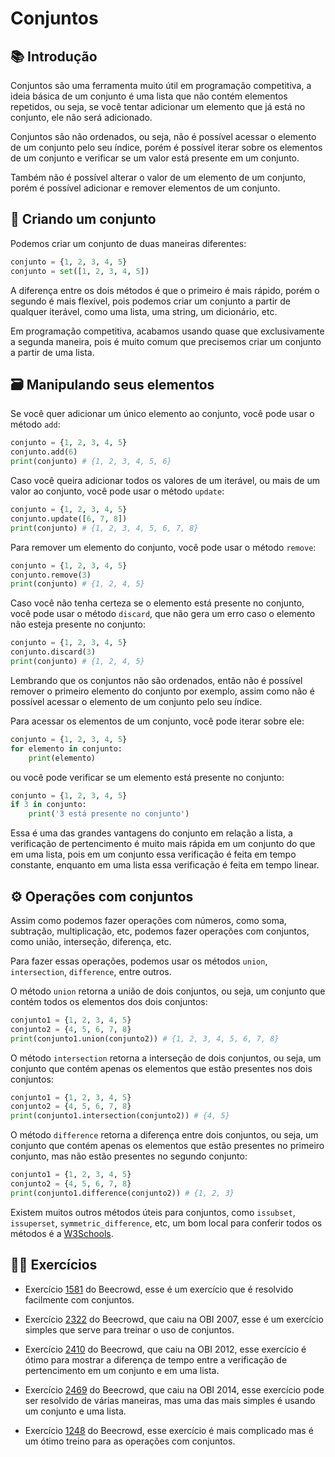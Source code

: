 # Conjuntos

## 📚 Introdução

Conjuntos são uma ferramenta muito útil em programação competitiva, a ideia básica de um conjunto é uma lista que não contém elementos repetidos, ou seja, se você tentar adicionar um elemento que já está no conjunto, ele não será adicionado.

Conjuntos são não ordenados, ou seja, não é possível acessar o elemento de um conjunto pelo seu índice, porém é possível iterar sobre os elementos de um conjunto e verificar se um valor está presente em um conjunto.

Também não é possível alterar o valor de um elemento de um conjunto, porém é possível adicionar e remover elementos de um conjunto.

## 🔨 Criando um conjunto

Podemos criar um conjunto de duas maneiras diferentes:

```py
conjunto = {1, 2, 3, 4, 5}
conjunto = set([1, 2, 3, 4, 5])
```

A diferença entre os dois métodos é que o primeiro é mais rápido, porém o segundo é mais flexível, pois podemos criar um conjunto a partir de qualquer iterável, como uma lista, uma string, um dicionário, etc.

Em programação competitiva, acabamos usando quase que exclusivamente a segunda maneira, pois é muito comum que precisemos criar um conjunto a partir de uma lista.

## 🗃️ Manipulando seus elementos

Se você quer adicionar um único elemento ao conjunto, você pode usar o método `add`:

```py
conjunto = {1, 2, 3, 4, 5}
conjunto.add(6)
print(conjunto) # {1, 2, 3, 4, 5, 6}
```

Caso você queira adicionar todos os valores de um iterável, ou mais de um valor ao conjunto, você pode usar o método `update`:

```py
conjunto = {1, 2, 3, 4, 5}
conjunto.update([6, 7, 8])
print(conjunto) # {1, 2, 3, 4, 5, 6, 7, 8}
```

Para remover um elemento do conjunto, você pode usar o método `remove`:

```py
conjunto = {1, 2, 3, 4, 5}
conjunto.remove(3)
print(conjunto) # {1, 2, 4, 5}
```

Caso você não tenha certeza se o elemento está presente no conjunto, você pode usar o método `discard`, que não gera um erro caso o elemento não esteja presente no conjunto:

```py
conjunto = {1, 2, 3, 4, 5}
conjunto.discard(3)
print(conjunto) # {1, 2, 4, 5}
```

Lembrando que os conjuntos não são ordenados, então não é possível remover o primeiro elemento do conjunto por exemplo, assim como não é possível acessar o elemento de um conjunto pelo seu índice.

Para acessar os elementos de um conjunto, você pode iterar sobre ele:

```py
conjunto = {1, 2, 3, 4, 5}
for elemento in conjunto:
    print(elemento)
```

ou você pode verificar se um elemento está presente no conjunto:

```py
conjunto = {1, 2, 3, 4, 5}
if 3 in conjunto:
    print('3 está presente no conjunto')
```

Essa é uma das grandes vantagens do conjunto em relação a lista, a verificação de pertencimento é muito mais rápida em um conjunto do que em uma lista, pois em um conjunto essa verificação é feita em tempo constante, enquanto em uma lista essa verificação é feita em tempo linear.

## ⚙️ Operações com conjuntos

Assim como podemos fazer operações com números, como soma, subtração, multiplicação, etc, podemos fazer operações com conjuntos, como união, interseção, diferença, etc.

Para fazer essas operações, podemos usar os métodos `union`, `intersection`, `difference`, entre outros.

O método `union` retorna a união de dois conjuntos, ou seja, um conjunto que contém todos os elementos dos dois conjuntos:

```py
conjunto1 = {1, 2, 3, 4, 5}
conjunto2 = {4, 5, 6, 7, 8}
print(conjunto1.union(conjunto2)) # {1, 2, 3, 4, 5, 6, 7, 8}
```

O método `intersection` retorna a interseção de dois conjuntos, ou seja, um conjunto que contém apenas os elementos que estão presentes nos dois conjuntos:

```py
conjunto1 = {1, 2, 3, 4, 5}
conjunto2 = {4, 5, 6, 7, 8}
print(conjunto1.intersection(conjunto2)) # {4, 5}
```

O método `difference` retorna a diferença entre dois conjuntos, ou seja, um conjunto que contém apenas os elementos que estão presentes no primeiro conjunto, mas não estão presentes no segundo conjunto:

```py
conjunto1 = {1, 2, 3, 4, 5}
conjunto2 = {4, 5, 6, 7, 8}
print(conjunto1.difference(conjunto2)) # {1, 2, 3}
```

Existem muitos outros métodos úteis para conjuntos, como `issubset`, `issuperset`, `symmetric_difference`, etc, um bom local para conferir todos os métodos é a [W3Schools](https://www.w3schools.com/python/python_sets_methods.asp).

## 🧑‍🏫 Exercícios

- Exercício [1581](https://www.beecrowd.com.br/judge/pt/problems/view/1581) do Beecrowd, esse é um exercício que é resolvido facilmente com conjuntos.

- Exercício [2322](https://www.beecrowd.com.br/judge/pt/problems/view/2322) do Beecrowd, que caiu na OBI 2007, esse é um exercício simples que serve para treinar o uso de conjuntos.

- Exercício [2410](https://www.beecrowd.com.br/judge/pt/problems/view/2410) do Beecrowd, que caiu na OBI 2012, esse exercício é ótimo para mostrar a diferença de tempo entre a verificação de pertencimento em um conjunto e em uma lista.

- Exercício [2469](https://www.beecrowd.com.br/judge/pt/problems/view/2469) do Beecrowd, que caiu na OBI 2014, esse exercício pode ser resolvido de várias maneiras, mas uma das mais simples é usando um conjunto e uma lista.

- Exercício [1248](https://www.beecrowd.com.br/judge/pt/problems/view/1248) do Beecrowd, esse exercício é mais complicado mas é um ótimo treino para as operações com conjuntos.
